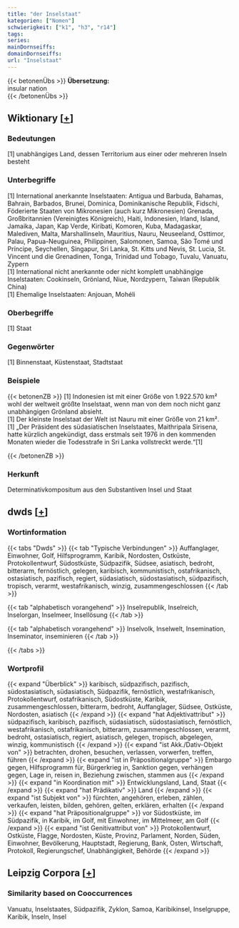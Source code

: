 ```yaml
---
title: "der Inselstaat"
kategorien: ["Nomen"]
schwierigkeit: ["k1", "h3", "r14"]
tags:
series:
mainDornseiffs:
domainDornseiffs:
url: "Inselstaat"
---
```


{{< betonenÜbs >}}
**Übersetzung:**  
insular  nation  
{{< /betonenÜbs >}}

## Wiktionary [[+](https://de.wiktionary.org/wiki/Inselstaat)]

### Bedeutungen
[1] unabhängiges Land, dessen Territorium aus einer oder mehreren Inseln besteht  

### Unterbegriffe
[1] International anerkannte Inselstaaten: Antigua und Barbuda, Bahamas, Bahrain, Barbados, Brunei, Dominica, Dominikanische Republik, Fidschi, Föderierte Staaten von Mikronesien (auch kurz Mikronesien) Grenada, Großbritannien (Vereinigtes Königreich), Haiti, Indonesien, Irland, Island, Jamaika, Japan, Kap Verde, Kiribati, Komoren, Kuba, Madagaskar, Malediven, Malta, Marshallinseln, Mauritius, Nauru, Neuseeland, Osttimor, Palau, Papua-Neuguinea, Philippinen, Salomonen, Samoa, São Tomé und Príncipe, Seychellen, Singapur, Sri Lanka, St. Kitts und Nevis, St. Lucia, St. Vincent und die Grenadinen, Tonga, Trinidad und Tobago, Tuvalu, Vanuatu, Zypern  
[1] International nicht anerkannte oder nicht komplett unabhängige Inselstaaten: Cookinseln, Grönland, Niue, Nordzypern, Taiwan (Republik China)  
[1] Ehemalige Inselstaaten: Anjouan, Mohéli  

### Oberbegriffe
[1] Staat  

### Gegenwörter
[1] Binnenstaat, Küstenstaat, Stadtstaat  

### Beispiele
{{< betonenZB >}}
[1] Indonesien ist mit einer Größe von 1.922.570 km² wohl der weltweit größte Inselstaat, wenn man von dem noch nicht ganz unabhängigen Grönland absieht.  
[1] Der kleinste Inselstaat der Welt ist Nauru mit einer Größe von 21 km².  
[1] „Der Präsident des südasiatischen Inselstaates, Maithripala Sirisena, hatte kürzlich angekündigt, dass erstmals seit 1976 in den kommenden Monaten wieder die Todesstrafe in Sri Lanka vollstreckt werde.“[1]  

{{< /betonenZB >}}
### Herkunft
Determinativkompositum aus den Substantiven Insel und Staat  



## dwds [[+](https://www.dwds.de/wb/Inselstaat)]

### Wortinformation
{{< tabs "Dwds" >}}
{{< tab "Typische Verbindungen" >}}
Auffanglager, Einwohner, Golf, Hilfsprogramm, Karibik, Nordosten, Ostküste, Protokollentwurf, Südostküste, Südpazifik, Südsee, asiatisch, bedroht, bitterarm, fernöstlich, gelegen, karibisch, kommunistisch, ostafrikanisch, ostasiatisch, pazifisch, regiert, südasiatisch, südostasiatisch, südpazifisch, tropisch, verarmt, westafrikanisch, winzig, zusammengeschlossen
{{< /tab >}}

{{< tab "alphabetisch vorangehend" >}}
Inselrepublik, Inselreich, Inselorgan, Inselmeer, Insellösung
{{< /tab >}}

{{< tab "alphabetisch vorangehend" >}}
Inselvolk, Inselwelt, Insemination, Inseminator, inseminieren
{{< /tab >}}

{{< /tabs >}}

### Wortprofil
{{< expand "Überblick" >}} karibisch, südpazifisch, pazifisch, südostasiatisch, südasiatisch, Südpazifik, fernöstlich, westafrikanisch, Protokollentwurf, ostafrikanisch, Südostküste, Karibik, zusammengeschlossen, bitterarm, bedroht, Auffanglager, Südsee, Ostküste, Nordosten, asiatisch {{< /expand >}}
{{< expand "hat Adjektivattribut" >}} südpazifisch, karibisch, pazifisch, südasiatisch, südostasiatisch, fernöstlich, westafrikanisch, ostafrikanisch, bitterarm, zusammengeschlossen, verarmt, bedroht, ostasiatisch, regiert, asiatisch, gelegen, tropisch, abgelegen, winzig, kommunistisch {{< /expand >}}
{{< expand "ist Akk./Dativ-Objekt von" >}} betrachten, drohen, besuchen, verlassen, vorwerfen, treffen, führen {{< /expand >}}
{{< expand "ist in Präpositionalgruppe" >}} Embargo gegen, Hilfsprogramm für, Bürgerkrieg in, Sanktion gegen, verhängen gegen, Lage in, reisen in, Beziehung zwischen, stammen aus {{< /expand >}}
{{< expand "in Koordination mit" >}} Entwicklungsland, Land, Staat {{< /expand >}}
{{< expand "hat Prädikativ" >}} Land {{< /expand >}}
{{< expand "ist Subjekt von" >}} fürchten, angehören, erleben, zählen, verkaufen, leisten, bilden, gehören, gelten, erklären, erhalten {{< /expand >}}
{{< expand "hat Präpositionalgruppe" >}} vor Südostküste, im Südpazifik, in Karibik, im Golf, mit Einwohner, im Mittelmeer, am Golf {{< /expand >}}
{{< expand "ist Genitivattribut von" >}} Protokollentwurf, Ostküste, Flagge, Nordosten, Küste, Provinz, Parlament, Norden, Süden, Einwohner, Bevölkerung, Hauptstadt, Regierung, Bank, Osten, Wirtschaft, Protokoll, Regierungschef, Unabhängigkeit, Behörde {{< /expand >}}

## Leipzig Corpora [[+](https://corpora.uni-leipzig.de/en/res?word=Inselstaat&corpusId=deu_newscrawl-public_2018)]


### Similarity based on Cooccurrences
Vanuatu, Inselstaates, Südpazifik, Zyklon, Samoa, Karibikinsel, Inselgruppe, Karibik, Inseln, Insel

